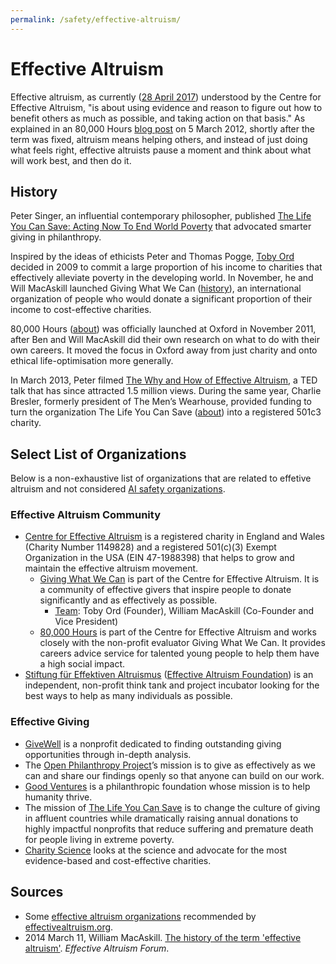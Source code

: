 ```yaml
---
permalink: /safety/effective-altruism/
---
```

# Effective Altruism

Effective altruism, as currently ([28 April 2017](https://www.centreforeffectivealtruism.org/what-is-effective-altruism/)) understood by the Centre for Effective Altruism, "is about using evidence and reason to figure out how to benefit others as much as possible, and taking action on that basis." As explained in an 80,000 Hours [blog post](https://80000hours.org/2012/03/what-is-an-effective-altruist/) on 5 March 2012, shortly after the term was fixed, altruism means helping others, and instead of just doing what feels right, effective altruists pause a moment and think about what will work best, and then do it.

## History

Peter Singer, an influential contemporary philosopher, published [The Life You Can Save: Acting Now To End World Poverty](https://www.amazon.com/gp/product/0812981561/) that advocated smarter giving in philanthropy.

Inspired by the ideas of ethicists Peter and Thomas Pogge, [Toby Ord](http://www.tobyord.com/) decided in 2009 to commit a large proportion of his income to charities that effectively alleviate poverty in the developing world. In November, he and Will MacAskill launched Giving What We Can ([history](https://www.givingwhatwecan.org/about-us/history/)), an international organization of people who would donate a significant proportion of their income to cost-effective charities.

80,000 Hours ([about](https://80000hours.org/about/)) was officially launched at Oxford in November 2011, after Ben and Will MacAskill did their own research on what to do with their own careers. It moved the focus in Oxford away from just charity and onto ethical life-optimisation more generally.

In March 2013, Peter filmed [The Why and How of Effective Altruism](https://www.ted.com/talks/peter_singer_the_why_and_how_of_effective_altruism), a TED talk that has since attracted 1.5 million views. During the same year, Charlie Bresler, formerly president of The Men’s Wearhouse, provided funding to turn the organization The Life You Can Save ([about](https://www.thelifeyoucansave.org/About-Us)) into a registered 501c3 charity.

## Select List of Organizations

Below is a non-exhaustive list of organizations that are related to effetive altruism and not considered [AI safety organizations](http://realai.org/safety/organizations/).

### Effective Altruism Community

* [Centre for Effective Altruism](https://www.centreforeffectivealtruism.org/) is a registered charity in England and Wales (Charity Number 1149828) and a registered 501(c)(3) Exempt Organization in the USA (EIN 47-1988398) that helps to grow and maintain the effective altruism movement.
  * [Giving What We Can](https://www.givingwhatwecan.org/) is part of the Centre for Effective Altruism. It is a community of effective givers that inspire people to donate significantly and as effectively as possible.
    * [Team](https://www.givingwhatwecan.org/about-us/team/): Toby Ord (Founder), William MacAskill (Co-Founder and Vice President)
  * [80,000 Hours](https://80000hours.org/) is part of the Centre for Effective Altruism and works closely with the non-profit evaluator Giving What We Can. It provides careers advice service for talented young people to help them have a high social impact.
* [Stiftung für Effektiven Altruismus](https://ea-stiftung.org/) ([Effective Altruism Foundation](https://ea-foundation.org/)) is an independent, non-profit think tank and project incubator looking for the best ways to help as many individuals as possible.

### Effective Giving

* [GiveWell](http://www.givewell.org/) is a nonprofit dedicated to finding outstanding giving opportunities through in-depth analysis.
* The [Open Philanthropy Project](http://www.openphilanthropy.org/)’s mission is to give as effectively as we can and share our findings openly so that anyone can build on our work.
* [Good Ventures](http://www.goodventures.org/) is a philanthropic foundation whose mission is to help humanity thrive.
* The mission of [The Life You Can Save](https://www.thelifeyoucansave.org/) is to change the culture of giving in affluent countries while dramatically raising annual donations to highly impactful nonprofits that reduce suffering and premature death for people living in extreme poverty.
* [Charity Science](http://www.charityscience.com/) looks at the science and advocate for the most evidence-based and cost-effective charities.

## Sources

* Some [effective altruism organizations](https://www.effectivealtruism.org/get-involved/) recommended by [effectivealtruism.org](https://www.effectivealtruism.org/).
* 2014 March 11, William MacAskill. [The history of the term 'effective altruism'](http://effective-altruism.com/ea/5w/the_history_of_the_term_effective_altruism/). *Effective Altruism Forum*.
